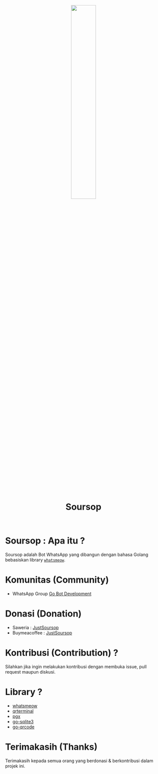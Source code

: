 <div align="center">
    <img src="https://avatars.githubusercontent.com/u/137609917?v=4" width="40%" /><br>
    <h1>Soursop</h1>
    <br>
</div>

# Soursop : Apa itu ?
Soursop adalah Bot WhatsApp yang dibangun dengan bahasa Golang bebasiskan library [` whatsmeow `](https://github.com/tulir/whatsmeow).

# Komunitas (Community)
- WhatsApp Group [Go Bot Development](https://chat.whatsapp.com/GV3XHAPVVOwAh3iIdiEBhT)

# Donasi (Donation)
- Saweria : [JustSoursop](https://saweria.co/JustSoursop)
- Buymeacoffee : [JustSoursop](https://www.buymeacoffee.com/justsoursop)

# Kontribusi (Contribution) ?
Silahkan jika ingin melakukan kontribusi dengan membuka issue, pull request maupun diskusi.

# Library ?
- [whatsmeow](https://go.mau.fi/whatsmeow)
- [qrterminal](https://github.com/mdp/qrterminal)
- [pgx](https://github.com/jackc/pgx)
- [go-sqlite3](https://github.com/mattn/go-sqlite3)
- [go-qrcode](https://github.com/skip2/go-qrcode)


# Terimakasih (Thanks)
Terimakasih kepada semua orang yang berdonasi & berkontribusi dalam projek ini.
